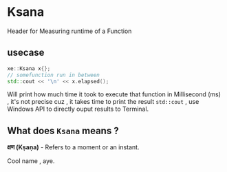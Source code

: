 # Ksana
Header for Measuring runtime of a Function


## usecase

```cpp
xe::Ksana x{};
// somefunction run in between 
std::cout << '\n' << x.elapsed();
```
Will print how much time it took to execute that function in Millisecond (ms) , it's not precise cuz , it takes time to print the result `std::cout` , use Windows API to directly ouput results to Terminal. 


## What does `Ksana` means ?

**क्षण (Kṣaṇa)** - Refers to a moment or an instant.

Cool name , aye.
